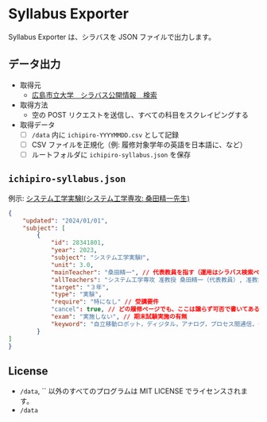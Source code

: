 # Syllabus Exporter

Syllabus Exporter は、シラバスを JSON ファイルで出力します。

## データ出力

- 取得元
    - [広島市立大学　シラバス公開情報　検索](http://rsw.office.hiroshima-cu.ac.jp/scripts/Syllabussearch/index.php)
- 取得方法
    - 空の POST リクエストを送信し、すべての科目をスクレイピングする
- 取得データ
    - [ ] `/data` 内に `ichipiro-YYYYMMDD.csv` として記録
    - [ ] CSV ファイルを正規化（例: 履修対象学年の英語を日本語に、など）
    - [ ] ルートフォルダに `ichipiro-syllabus.json` を保存 

## `ichipiro-syllabus.json`

例示: [システム工学実験Ⅰ(システム工学専攻: 桑田精一先生)](http://rsw.office.hiroshima-cu.ac.jp/OpenSyllabus/2023_28431801.html)

```json
{
    "updated": "2024/01/01",
    "subject": [
        {
            "id": 28341801,
            "year": 2023,
            "subject": "システム工学実験Ⅰ",
            "unit": 3.0,
            "mainTeacher": "桑田精一", // 代表教員を指す（運用はシラバス検索ページにリストされる担当教員カラムの氏名）
            "allTeachers": "システム工学専攻 准教授 桑田精一（代表教員）, 准教授 池田徹志，准教授 脇田航，准教授 島和之，准教授 双紙正和，准教授 中山仁史，准教授 福島勝，准教授 村田佳洋，准教授 神尾武司，助教 厚海慶太，助教 川本佳代，助教 小作敏晴，助教 齊藤充行，助教 佐藤康臣，助教 高井博之，助教 高橋雄三，助教 辻勝弘", // 全リスト（運用はシラバス詳細ページの一覧）。シラバス入力者によって入力方式がまちまちすぎるため、正規化は行わない。
            "target": "３年",
            "type": "実験",
            "require": "特になし" // 受講要件
            "cancel": true, // どの履修ページでも、ここは譲らず可否で書いてあるため、正規化
            "exam": "実施しない", // 期末試験実施の有無
            "keyword": "自立移動ロボット，ディジタル，アナログ，プロセス間通信，グラフィカルユーザインタフェース" // 検索用
        }
]
}
```

## License

- `/data`, `` 以外のすべてのプログラムは MIT LICENSE でライセンスされます。
- `/data`